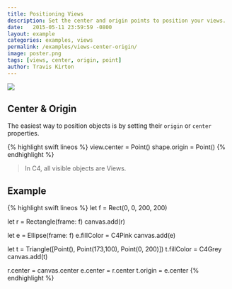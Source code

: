 ```yaml
---
title: Positioning Views
description: Set the center and origin points to position your views.
date:   2015-05-11 23:59:59 -0800
layout: example
categories: examples, views
permalink: /examples/views-center-origin/
image: poster.png
tags: [views, center, origin, point]
author: Travis Kirton
---
```

![](center-origin.png)

## Center & Origin
The easiest way to position objects is by setting their `origin` or `center` properties.

{% highlight swift lineos %}
view.center = Point()
shape.origin = Point()
{% endhighlight %}

> In C4, all visible objects are Views.

## Example
{% highlight swift lineos %}
let f = Rect(0, 0, 200, 200)

let r = Rectangle(frame: f)
canvas.add(r)

let e = Ellipse(frame: f)
e.fillColor = C4Pink
canvas.add(e)

let t = Triangle([Point(), Point(173,100), Point(0, 200)])
t.fillColor = C4Grey
canvas.add(t)

r.center = canvas.center
e.center = r.center
t.origin = e.center
{% endhighlight %}
